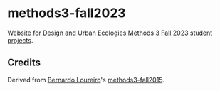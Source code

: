 # methods3-fall2023

[Website for Design and Urban Ecologies Methods 3 Fall 2023 student projects](https://due-parsons.github.io/methods3-fall2023/).

## Credits

Derived from [Bernardo Loureiro](https://github.com/bplmp)'s [methods3-fall2015](https://github.com/DUE-Parsons/methods3-fall2015).
